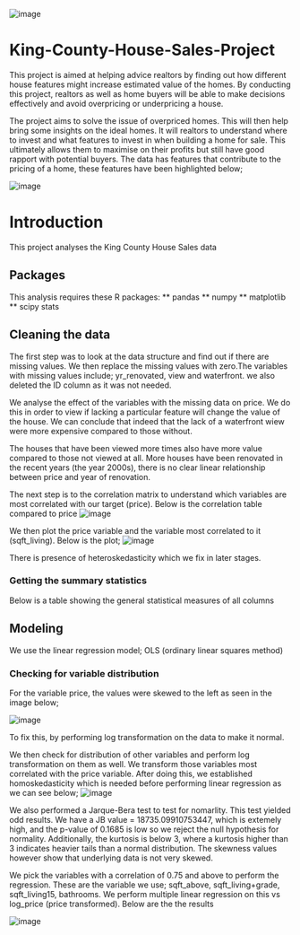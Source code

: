 ![image](https://user-images.githubusercontent.com/104424533/177524361-7ec197d2-af78-42c1-ac78-8371057b4137.png)


# King-County-House-Sales-Project
This project is aimed at helping advice realtors by finding out how different house features might increase estimated value of the homes. By conducting this project, realtors as well as home buyers will be able to make decisions effectively and avoid overpricing or underpricing a house.

The project aims to solve the issue of overpriced homes. This will then help bring some insights on the ideal homes. It will realtors to understand where to invest and what features to invest in when building a home for sale. This ultimately allows them to maximise on their profits but still have good rapport with potential buyers. The data has features that contribute to the pricing of a home, these features have been highlighted below;

![image](https://user-images.githubusercontent.com/104424533/176946181-2be67243-0f73-45d6-8c43-b3bff8aab366.png)

# Introduction
This project analyses the King County House Sales data 

## Packages
This analysis requires these R packages:
** pandas
** numpy
** matplotlib
** scipy stats

## Cleaning the data
The first step was to look at the data structure and find out if there are missing values. We then replace the missing values with zero.The variables with missing values include; yr_renovated, view and waterfront.
we also deleted the ID column as it was not needed. 

We analyse the effect of the variables with the missing data on price. We do this in order to view if lacking a particular feature will change the value of the house. 
We can conclude that indeed that the lack of a waterfront wiew were more expensive compared to those without.

The houses that have been viewed more times also have more value compared to those not viewed at all.
More houses have been renovated in the recent years (the year 2000s), there is no clear linear relationship between price and year of renovation. 


The next step is to the correlation matrix to understand which variables are most correlated with our target (price). Below is the correlation table compared to price
![image](https://user-images.githubusercontent.com/104424533/177147955-cd08cff4-4dd6-4fd5-b8f8-3dbe7b5813d0.png)

We then plot the price variable and the variable most correlated to it (sqft_living). Below is the plot;
![image](https://user-images.githubusercontent.com/104424533/177148679-19f4d548-bc29-4e49-b00f-5d96679b7d01.png)


There is presence of heteroskedasticity which we fix in later stages.
 

### Getting the summary statistics
Below is a table showing the general statistical measures of all columns





## Modeling

We use the linear regression model; OLS (ordinary linear squares method)
### Checking for variable distribution
For the variable price, the values were skewed to the left as seen in the image below;

![image](https://user-images.githubusercontent.com/104424533/177150396-22deef27-8e8f-4a76-95f1-7ab005d516fe.png)

To fix this, by performing log transformation on the data to make it normal.

We then check for distribution of other variables and perform log transformation on them as well. We transform those variables most correlated with the price variable.
After doing this, we established homoskedasticity which is needed before performing linear regression as we can see below;
![image](https://user-images.githubusercontent.com/104424533/177151693-95df2ee7-872e-41e3-89b5-fd59e78809ae.png)

We also performed a Jarque-Bera test to test for nomarlity. This test yielded odd results. We have a JB value = 18735.09910753447, which is extemely high, and the p-value of 0.1685 is low so we reject the null hypothesis for normality. Additionally, the kurtosis is below 3, where a kurtosis higher than 3 indicates heavier tails than a normal distribution. The skewness values however show that underlying data is not very skewed.

We pick the variables with a correlation of 0.75 and above to perform the regression. These are the variable we use; sqft_above, sqft_living+grade, sqft_living15, bathrooms. 
We perform multiple linear regression on this vs log_price (price transformed).
Below are the the results


![image](https://user-images.githubusercontent.com/104424533/177153871-77beffe3-3f7a-4579-a4e1-491a48c32c91.png)




